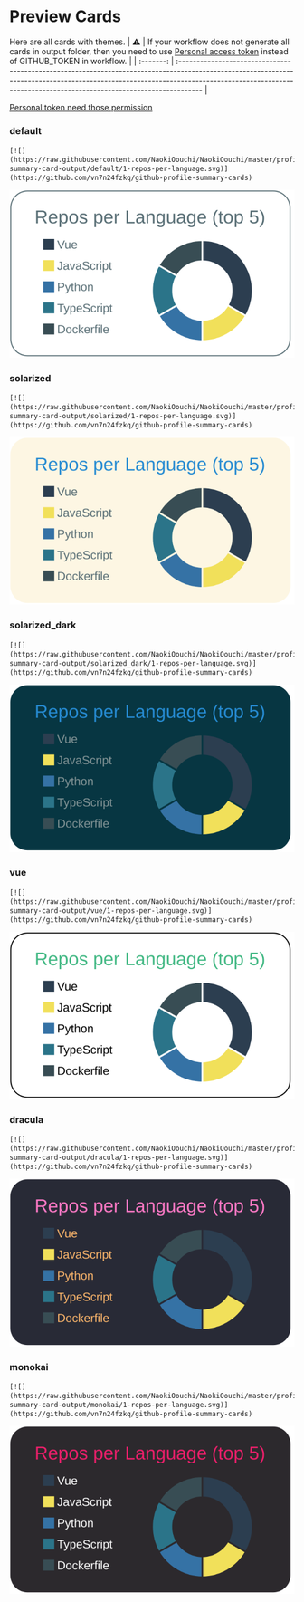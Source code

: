 
# Preview Cards

Here are all cards with themes.
| :warning: | If your workflow does not generate all cards in output folder, then you need to use [Personal access token](https://docs.github.com/en/actions/configuring-and-managing-workflows/creating-and-storing-encrypted-secrets) instead of GITHUB_TOKEN in workflow. |
| :-------: | :------------------------------------------------------------------------------------------------------------------------------------------------------------------------------------------------------------------------------------------------ |

[Personal token need those permission](https://github.com/vn7n24fzkq/github-profile-summary-cards/wiki/Personal-access-token-permissions)


### default


```
[![](https://raw.githubusercontent.com/NaokiOouchi/NaokiOouchi/master/profile-summary-card-output/default/1-repos-per-language.svg)](https://github.com/vn7n24fzkq/github-profile-summary-cards)
```
![](https://raw.githubusercontent.com/NaokiOouchi/NaokiOouchi/master/profile-summary-card-output/default/1-repos-per-language.svg)


### solarized


```
[![](https://raw.githubusercontent.com/NaokiOouchi/NaokiOouchi/master/profile-summary-card-output/solarized/1-repos-per-language.svg)](https://github.com/vn7n24fzkq/github-profile-summary-cards)
```
![](https://raw.githubusercontent.com/NaokiOouchi/NaokiOouchi/master/profile-summary-card-output/solarized/1-repos-per-language.svg)


### solarized_dark


```
[![](https://raw.githubusercontent.com/NaokiOouchi/NaokiOouchi/master/profile-summary-card-output/solarized_dark/1-repos-per-language.svg)](https://github.com/vn7n24fzkq/github-profile-summary-cards)
```
![](https://raw.githubusercontent.com/NaokiOouchi/NaokiOouchi/master/profile-summary-card-output/solarized_dark/1-repos-per-language.svg)


### vue


```
[![](https://raw.githubusercontent.com/NaokiOouchi/NaokiOouchi/master/profile-summary-card-output/vue/1-repos-per-language.svg)](https://github.com/vn7n24fzkq/github-profile-summary-cards)
```
![](https://raw.githubusercontent.com/NaokiOouchi/NaokiOouchi/master/profile-summary-card-output/vue/1-repos-per-language.svg)


### dracula


```
[![](https://raw.githubusercontent.com/NaokiOouchi/NaokiOouchi/master/profile-summary-card-output/dracula/1-repos-per-language.svg)](https://github.com/vn7n24fzkq/github-profile-summary-cards)
```
![](https://raw.githubusercontent.com/NaokiOouchi/NaokiOouchi/master/profile-summary-card-output/dracula/1-repos-per-language.svg)


### monokai


```
[![](https://raw.githubusercontent.com/NaokiOouchi/NaokiOouchi/master/profile-summary-card-output/monokai/1-repos-per-language.svg)](https://github.com/vn7n24fzkq/github-profile-summary-cards)
```
![](https://raw.githubusercontent.com/NaokiOouchi/NaokiOouchi/master/profile-summary-card-output/monokai/1-repos-per-language.svg)

